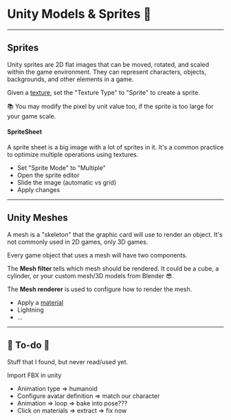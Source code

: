 # Unity Models & Sprites 🩻

<hr class="sep-both">

## Sprites

<div class="row row-cols-lg-2"><div>

Unity sprites are 2D flat images that can be moved, rotated, and scaled within the game environment. They can represent characters, objects, backgrounds, and other elements in a game.

Given a [texture](../materials/index.md#textures), set the "Texture Type" to "Sprite" to create a sprite.

📚 You may modify the pixel by unit value too, if the sprite is too large for your game scale.
</div><div>

#### SpriteSheet

A sprite sheet is a big image with a lot of sprites in it. It's a common practice to optimize multiple operations using textures.

* Set "Sprite Mode" to "Multiple"
* Open the sprite editor
* Slide the image (automatic vs grid)
* Apply changes
</div></div>

<hr class="sep-both">

## Unity Meshes

<div class="row row-cols-lg-2"><div>

A mesh is a "skeleton" that the graphic card will use to render an object. It's not commonly used in 2D games, only 3D games.

Every game object that uses a mesh will have two components.

The **Mesh filter** tells which mesh should be rendered. It could be a cube, a cylinder, or your custom mesh/3D models from Blender 😎.
</div><div>

The **Mesh renderer** is used to configure how to render the mesh.

* Apply a [material](../materials/index.md)
* Lightning
* ...
</div></div>

<hr class="sep-both">

## 👻 To-do 👻

Stuff that I found, but never read/used yet.

<div class="row row-cols-lg-2"><div>

Import FBX in unity

* Animation type => humanoid
* Configure avatar definition => match our character
* Animation => loop => bake into pose???
* Click on materials => extract => fix now
</div><div>
</div></div>